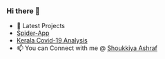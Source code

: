 ### Hi there 👋

- 🔭 Latest Projects
-  <a href="https://github.com/ShoukkiyaAshraf/Spider-App">Spider-App</a>
-  <a href='https://github.com/ShoukkiyaAshraf/keralacovid19.io' > Kerala Covid-19 Analysis </a>
- 📫 You can Connect with me @ <a href='https://www.linkedin.com/in/shoukkiyaashraf/'> Shoukkiya Ashraf </a>
